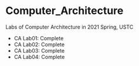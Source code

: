 # Computer_Architecture
Labs of Computer Architecture in 2021 Spring, USTC
* CA Lab01: Complete
* CA Lab02: Complete
* CA Lab03: Complete
* CA Lab04: Complete
